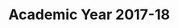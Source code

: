 <!-- TITLE: List of Movies Screened in the Auditorium -->
<!-- SUBTITLE: Movie screenings in the auditorium, which usually happen on Saturdays at 8PM, are organised by RAF.  -->

# Academic Year 2017-18